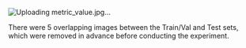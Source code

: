 ![Uploading metric_value.jpg…]()



There were 5 overlapping images between the Train/Val and Test sets, which were removed in advance before conducting the experiment.
